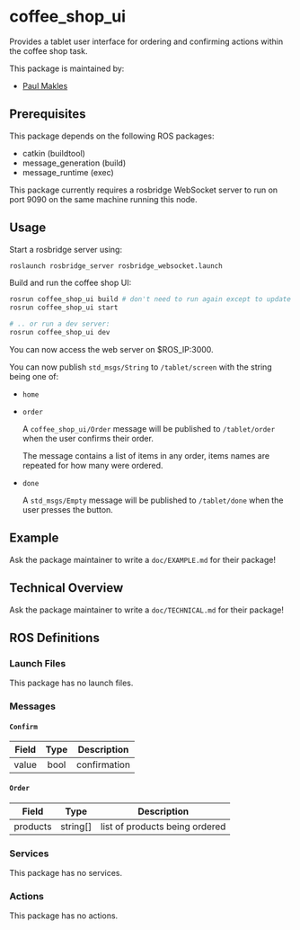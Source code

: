 # coffee_shop_ui

Provides a tablet user interface for ordering and confirming actions within the coffee shop task.

This package is maintained by:
- [Paul Makles](mailto:me@insrt.uk)

## Prerequisites

This package depends on the following ROS packages:
- catkin (buildtool)
- message_generation (build)
- message_runtime (exec)

This package currently requires a rosbridge WebSocket server to run on port 9090 on the same machine running this node.

## Usage

Start a rosbridge server using:

```bash
roslaunch rosbridge_server rosbridge_websocket.launch
```

Build and run the coffee shop UI:

```bash
rosrun coffee_shop_ui build # don't need to run again except to update
rosrun coffee_shop_ui start

# .. or run a dev server:
rosrun coffee_shop_ui dev
```

You can now access the web server on $ROS_IP:3000.

You can now publish `std_msgs/String` to `/tablet/screen` with the string being one of:

- `home`
- `order`

  A `coffee_shop_ui/Order` message will be published to `/tablet/order` when the user confirms their order.

  The message contains a list of items in any order, items names are repeated for how many were ordered.

- `done`

  A `std_msgs/Empty` message will be published to `/tablet/done` when the user presses the button.

## Example

Ask the package maintainer to write a `doc/EXAMPLE.md` for their package!

## Technical Overview

Ask the package maintainer to write a `doc/TECHNICAL.md` for their package!

## ROS Definitions

### Launch Files

This package has no launch files.

### Messages

#### `Confirm`

| Field | Type | Description |
|:-:|:-:|---|
| value | bool | confirmation |

#### `Order`

| Field | Type | Description |
|:-:|:-:|---|
| products | string[] | list of products being ordered |


### Services

This package has no services.

### Actions

This package has no actions.
